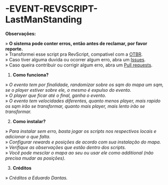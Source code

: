 # -EVENT-REVSCRIPT-LastManStanding

**Observações:**

» **O sistema pode conter erros, então antes de reclamar, por favor reporte.**<br>
» Transformei esse script pra RevScript, compativel com a [OTBR](https://github.com/opentibiabr/otservbr-global.git).<br>
» Caso tiver alguma duvida ou ocorrer algum erro, abra um [Issues](https://github.com/brunomaidana97/-EVENT-REVSCRIPT-LastmanStanding/issues).<br>
» Caso queira contribuir ou corrigir algum erro, abra um [Pull requests](https://github.com/brunomaidana97/-EVENT-REVSCRIPT-LastmanStanding/pulls).

1. **Como funciona?**

» *O evento tem por finalidade, randomizar sobre os sqm do mapa um sqm, se o player estiver sobre ele, o mesmo é expulso do evento.*<br>
» *O player que ficar até o final, ganha o evento.*<br>
» *O evento tem velocidades diferentes, quanto menos player, mais rapido os sqm irão se transformar, quanto mais player, mais lento irão se transformar.*
  

2. **Como instalar?**

» *Para instalar sem erro, basta jogar os scripts nos respectivos locais e adicionar o que falta.*<br>
» *Configurar rewards e posições de acordo com sua instalação do mapa.*<br>
» *Verifique as observações que estão dentro dos scripts.*<br>
» *Você pode mesclar o mapa ao seu ou usar ele como additional (não precisa mudar as posições).*

3. **Créditos**

» *Créditos a Eduardo Dantas.*
